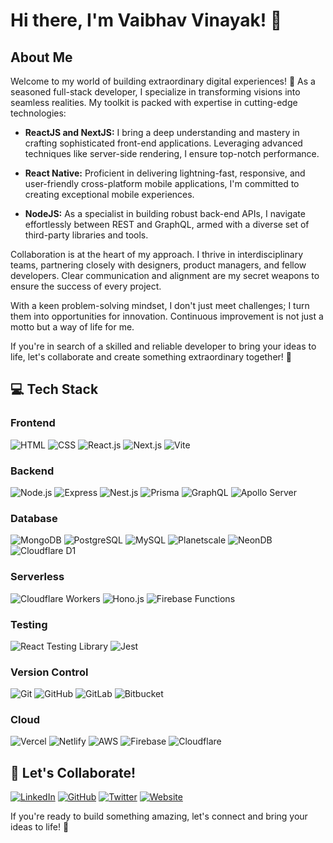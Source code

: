 # Hi there, I'm Vaibhav Vinayak! 👋

## About Me

Welcome to my world of building extraordinary digital experiences! 🚀 As a seasoned full-stack developer, I specialize in transforming visions into seamless realities. My toolkit is packed with expertise in cutting-edge technologies:

- **ReactJS and NextJS:** I bring a deep understanding and mastery in crafting sophisticated front-end applications. Leveraging advanced techniques like server-side rendering, I ensure top-notch performance.

- **React Native:** Proficient in delivering lightning-fast, responsive, and user-friendly cross-platform mobile applications, I'm committed to creating exceptional mobile experiences.

- **NodeJS:** As a specialist in building robust back-end APIs, I navigate effortlessly between REST and GraphQL, armed with a diverse set of third-party libraries and tools.

Collaboration is at the heart of my approach. I thrive in interdisciplinary teams, partnering closely with designers, product managers, and fellow developers. Clear communication and alignment are my secret weapons to ensure the success of every project.

With a keen problem-solving mindset, I don't just meet challenges; I turn them into opportunities for innovation. Continuous improvement is not just a motto but a way of life for me.

If you're in search of a skilled and reliable developer to bring your ideas to life, let's collaborate and create something extraordinary together! 🌟

## 💻 Tech Stack

### Frontend
![HTML](https://img.shields.io/badge/-HTML-orange?style=for-the-badge&logo=html5)
![CSS](https://img.shields.io/badge/-CSS-blue?style=for-the-badge&logo=css3)
![React.js](https://img.shields.io/badge/-React.js-blue?style=for-the-badge&logo=react)
![Next.js](https://img.shields.io/badge/Next.js-000000.svg?style=for-the-badge&logo=nextdotjs&logoColor=white)
![Vite](https://img.shields.io/badge/Vite-646CFF.svg?style=for-the-badge&logo=Vite&logoColor=white)

### Backend
![Node.js](https://img.shields.io/badge/-Node.js-green?style=for-the-badge&logo=node.js)
![Express](https://img.shields.io/badge/-Express-black?style=for-the-badge&logo=express)
![Nest.js](https://img.shields.io/badge/-Nest.js-red?style=for-the-badge&logo=nestjs)
![Prisma](https://img.shields.io/badge/-Prisma-blue?style=for-the-badge&logo=prisma)
![GraphQL](https://img.shields.io/badge/-GraphQL-e10098?style=for-the-badge&logo=graphql)
![Apollo Server](https://img.shields.io/badge/Apollo%20GraphQL-311C87.svg?style=for-the-badge&logo=Apollo-GraphQL&logoColor=white)

### Database
![MongoDB](https://img.shields.io/badge/-MongoDB-green?style=for-the-badge&logo=mongodb)
![PostgreSQL](https://img.shields.io/badge/-PostgreSQL-blue?style=for-the-badge&logo=postgresql)
![MySQL](https://img.shields.io/badge/-MySQL-orange?style=for-the-badge&logo=mysql)
![Planetscale](https://img.shields.io/badge/-Planetscale-2B3137?style=for-the-badge&logo=planetscale)
![NeonDB](https://img.shields.io/badge/neondb-00E599.svg?style=for-the-badge&logo=RxDB&logoColor=white)
![Cloudflare D1](https://img.shields.io/badge/-Cloudflare%20D1-f38020?style=for-the-badge&logo=cloudflare&logoColor=white)

### Serverless
![Cloudflare Workers](https://img.shields.io/badge/-Cloudflare%20Workers-f38020?style=for-the-badge&logo=cloudflare&logoColor=white)
![Hono.js](https://img.shields.io/badge/-Hono.js-00B0FF?style=for-the-badge)
![Firebase Functions](https://img.shields.io/badge/-Firebase%20Functions-039BE5?style=for-the-badge&logo=firebase)

### Testing
![React Testing Library](https://img.shields.io/badge/-React%20Testing%20Library-61DAFB?style=for-the-badge&logo=testing-library)
![Jest](https://img.shields.io/badge/-Jest-C21325?style=for-the-badge&logo=jest)

### Version Control
![Git](https://img.shields.io/badge/-Git-F05032?style=for-the-badge&logo=git&logoColor=white)
![GitHub](https://img.shields.io/badge/-GitHub-181717?style=for-the-badge&logo=github)
![GitLab](https://img.shields.io/badge/-GitLab-FCA121?style=for-the-badge&logo=gitlab)
![Bitbucket](https://img.shields.io/badge/-Bitbucket-0052CC?style=for-the-badge&logo=bitbucket)

### Cloud
![Vercel](https://img.shields.io/badge/-Vercel-black?style=for-the-badge&logo=vercel)
![Netlify](https://img.shields.io/badge/-Netlify-00C7B7?style=for-the-badge&logo=netlify&logoColor=white)
![AWS](https://img.shields.io/badge/-AWS-232F3E?style=for-the-badge&logo=amazon-aws)
![Firebase](https://img.shields.io/badge/-Firebase-FFCA28?style=for-the-badge&logo=firebase&logoColor=white)
![Cloudflare](https://img.shields.io/badge/-Cloudflare-F38020?style=for-the-badge&logo=cloudflare&logoColor=white)

## 🤝 Let's Collaborate!

[![LinkedIn](https://img.shields.io/badge/Connect-blue?style=for-the-badge&logo=linkedin)](https://www.linkedin.com/in/vaibhav-vinayak/)
[![GitHub](https://img.shields.io/badge/Collab-black?style=for-the-badge&logo=github)](https://github.com/vaibhav-vinayak)
[![Twitter](https://img.shields.io/badge/Follow-1DA1F2?style=for-the-badge&logo=twitter&logoColor=white)](https://twitter.com/vaibhav_vinayak)
[![Website](https://img.shields.io/badge/Visit-darkgreen?style=for-the-badge&logo=Microsoft-edge)](https://vaibhavvinayak.com)

If you're ready to build something amazing, let's connect and bring your ideas to life! 🚀
